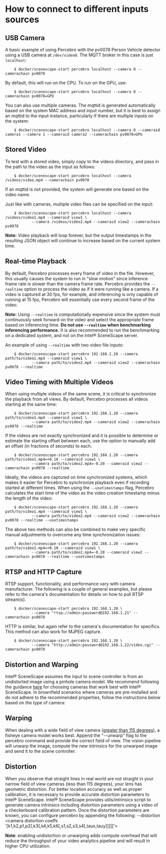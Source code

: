 # How to connect to different inputs sources

## USB Camera

A basic example of using Percebro with the pv0078 Person Vehicle detector using a USB camera at `/dev/video0`. The MQTT broker in this case is just `localhost`:

        $ docker/scenescape-start percebro localhost --camera 0 --camerachain pv0078

By default, this will run on the CPU. To run on the GPU, use:

        $ docker/scenescape-start percebro localhost --camera 0 --camerachain pv0078=GPU

You can also use multiple cameras. The mqttid is generated automatically based on the system MAC address and input number, but it is best to assign an mqttid to the input instance, particularly if there are multiple inputs on the system:

        $ docker/scenescape-start percebro localhost --camera 0 --cameraid camera1 --camera 1 --cameraid camera2 --camerachain pv0078=GPU

## Stored Video

To test with a stored video, simply copy to the videos directory, and pass in the path to the video as the input as follows:

        $ docker/scenescape-start percebro localhost --camera /videos/video.mp4 --camerachain pv0078

If an mqttid is not provided, the system will generate one based on the video name.

Just like with cameras, multiple video files can be specified on the input:

        $ docker/scenescape-start percebro localhost --camera /videos/video1.mp4 --cameraid view1 \
                --camera /videos/video2.mp4 --cameraid view2 --camerachain pv0078

**Note:** Video playback will loop forever, but the output timestamps in the resulting JSON object will continue to increase based on the current system time.

## Real-time Playback

By default, Percebro processes every frame of video in the file. However, this usually causes the system to run in "slow motion" since inference frame rate is slower than the camera frame rate. Percebro provides the `--realtime` option to process the video as if it were running like a camera. If a video is captured at 30 fps, for example, and inferencing is only capable of running at 15 fps, Percebro will essentially use every second frame of the video.

**Note:** Using `--realtime` is computationally expensive since the system must continuously seek forward on the video and select the appropriate frame based on inferencing time. **Do not use `--realtime` when benchmarking inferencing performance.** It is also recommended to run the benchmarking on a dedicated system, and not on the Intel® SceneScape server.

An example of using `--realtime` with two video file inputs:

        $ docker/scenescape-start percebro 192.168.1.20 --camera path/to/video1.mp4 --cameraid view1 \
                --camera path/to/video2.mp4 --cameraid view2 --camerachain pv0078 --realtime

## Video Timing with Multiple Videos

When using multiple videos of the same scene, it is critical to synchronize the playback from all views. By default, Percebro processes all videos starting at the same time:

        $ docker/scenescape-start percebro 192.168.1.20 --camera path/to/video1.mp4 --cameraid view1 \
                --camera path/to/video2.mp4 --cameraid view2 --camerachain pv0078 --realtime

If the videos are not exactly synchronized and it is possible to determine or estimate the starting offset between each, use the option to manually add an offset (in fractions of seconds) to each.

        $ docker/scenescape-start percebro 192.168.1.20 --camera path/to/video1.mp4=+0.10 --cameraid view1 \
                --camera path/to/video2.mp4=-0.20 --cameraid view2 --camerachain pv0078 --realtime

Ideally, the videos are captured on time synchronized systems, which makes it easier for Percebro to synchronize playback even if recording started at different times.
When using the `--usetimestamps` flag, Percebro calculates the start time of the video as the video creation timestamp minus the length of the video:

        $ docker/scenescape-start percebro 192.168.1.20 --camera path/to/video1.mp4 --cameraid view1 \
                --camera path/to/video2.mp4 --cameraid view2 --camerachain pv0078 --realtime --usetimestamps

The above two methods can also be combined to make very specific manual adjustments to overcome any time synchronization issues:

        $ docker/scenescape-start percebro 192.168.1.20 --camera path/to/video1.mp4=+0.10 --cameraid view1 \
                --camera path/to/video2.mp4=-0.20 --cameraid view2 --camerachain pv0078 --realtime --usetimestamps

## RTSP and HTTP Capture

RTSP support, functionality, and performance vary with camera manufacturer. The following is a couple of general examples, but please refer to the camera's documentation for details on how to pull RTSP stream(s).

        $ docker/scenescape-start percebro 192.168.1.20 \
                --camera "rtsp://admin:password@192.168.1.21" --camerachain pv0078

HTTP is similar, but again refer to the camera's documentation for specifics. This method can also work for MJPEG capture.

        $ docker/scenescape-start percebro 192.168.1.20 \
                --camera "http://admin:password@192.168.1.22/video.cgi" --camerachain pv0078

## Distortion and Warping

Intel® SceneScape assumes the input to scene controller is from an undistorted image using a pinhole camera model. We recommend following the guidance [here](https://github.com/open-edge-platform/scenescape/blob/main/docs/user-guide/How-to-create-new-scene.md#camera-selection-considerations) for choosing cameras that work best with Intel® SceneScape. In brownfield scenarios where cameras are pre-installed and do not adhere to the recommended properties, follow the instructions below based on the type of camera:

## Warping
When dealing with a wide field of view camera ([greater than 115 degrees](https://www.mathworks.com/help/vision/ug/fisheye-calibration-basics.html)), a fisheye camera model works best. Append the "--unwarp" flag to the percebro command and provide the correct field of view. The vision pipeline will unwarp the image, compute the new intrinsics for the unwarped image and send it to the scene controller.

## Distortion
When you observe that straight lines in real world are not straight in your narrow field of view cameras (less than 115 degrees), your lens has geometric distortion. For better location accuracy as well as proper calibration, it is necessary to provide accurate distortion parameters to Intel® SceneScape. Intel® SceneScape provides utils/intrinsics script to generate camera intrinsics including distortion parameters using a video of a checkerboard calibration pattern. Once the distortion parameters are known, you can configure percebro by appending the following:
        --distortion <camera distortion coeffs '[k1,k2,p1,p2[,k3[,k4,k5,k6[,s1,s2,s3,s4[,taux,tauy]]]]]'>

**Note**: enabling undistortion or unwarping adds compute overhead that will reduce the throughput of your video analytics pipeline and will result in higher CPU utilization.
